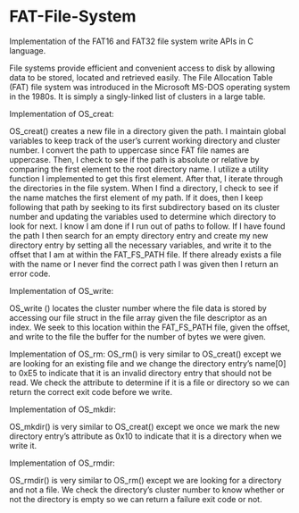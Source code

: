 # FAT-File-System
Implementation of the FAT16 and FAT32 file system write APIs in C language.

File systems provide efficient and convenient access to
disk by allowing data to be stored, located and retrieved easily. The File Allocation Table (FAT)
file system was introduced in the Microsoft MS-DOS operating system in the 1980s. It is simply
a singly-linked list of clusters in a large table. 

Implementation of OS_creat:

  OS_creat() creates a new file in a directory given the path. I maintain global
  variables to keep track of the user’s current working directory and cluster number. I convert
  the path to uppercase since FAT file names are uppercase. Then, I check to see if the path is
  absolute or relative by comparing the first element to the root directory name. I utilize a utility
  function I implemented to get this first element. After that, I iterate through the directories in
  the file system. When I find a directory, I check to see if the name matches the first element of
  my path. If it does, then I keep following that path by seeking to its first subdirectory based on
  its cluster number and updating the variables used to determine which directory to look for
  next. I know I am done if I run out of paths to follow. If I have found the path I then search for
  an empty directory entry and create my new directory entry by setting all the necessary
  variables, and write it to the offset that I am at within the FAT_FS_PATH file. If there already
  exists a file with the name or I never find the correct path I was given then I return an error
  code.
  
Implementation of OS_write:

  OS_write () locates the cluster number where the file data is stored by accessing
  our file struct in the file array given the file descriptor as an index. We seek to this location
  within the FAT_FS_PATH file, given the offset, and write to the file the buffer for the number of
  bytes we were given.
  
Implementation of OS_rm:
  OS_rm() is very similar to OS_creat() except we are looking for an existing file
  and we change the directory entry’s name[0] to 0xE5 to indicate that it is an invalid
  directory entry that should not be read. We check the attribute to determine if it is a file
  or directory so we can return the correct exit code before we write.
  
Implementation of OS_mkdir:

  OS_mkdir() is very similar to OS_creat() except we once we mark the new
  directory entry’s attribute as 0x10 to indicate that it is a directory when we write it.

Implementation of OS_rmdir:
  
  OS_rmdir() is very similar to OS_rm() except we are looking for a directory and
  not a file. We check the directory’s cluster number to know whether or not the directory is
  empty so we can return a failure exit code or not.
  


